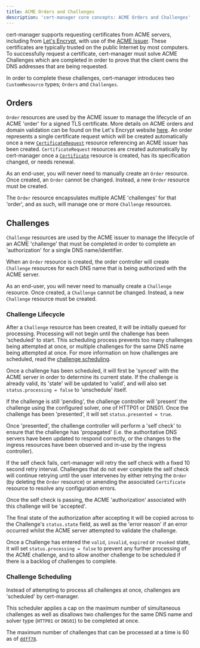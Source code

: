 ```yaml
---
title: ACME Orders and Challenges
description: 'cert-manager core concepts: ACME Orders and Challenges'
---
```


cert-manager supports requesting certificates from ACME servers, including from
[Let's Encrypt](https://letsencrypt.org/), with use of the [ACME
Issuer](../configuration/acme/README.md). These certificates are typically trusted on
the public Internet by most computers. To successfully request a certificate,
cert-manager must solve ACME Challenges which are completed in order to prove
that the client owns the DNS addresses that are being requested.

In order to complete these challenges, cert-manager introduces two
`CustomResource` types; `Orders` and `Challenges`.

## Orders

`Order` resources are used by the ACME issuer to manage the lifecycle of an ACME
'order' for a signed TLS certificate.  More details on ACME orders and domain
validation can be found on the Let's Encrypt website
[here](https://letsencrypt.org/how-it-works/). An order represents a single
certificate request which will be created automatically once a new
[`CertificateRequest`](../usage/certificaterequest.md) resource referencing an ACME
issuer has been created. `CertificateRequest` resources are created
automatically by cert-manager once a [`Certificate`](../usage/certificate.md) resource
is created, has its specification changed, or needs renewal.

As an end-user, you will never need to manually create an `Order` resource.
Once created, an `Order` cannot be changed. Instead, a new `Order` resource must
be created.

The `Order` resource encapsulates multiple ACME 'challenges' for that 'order',
and as such, will manage one or more `Challenge` resources.

## Challenges

`Challenge` resources are used by the ACME issuer to manage the lifecycle of an
ACME 'challenge' that must be completed in order to complete an 'authorization'
for a single DNS name/identifier.

When an `Order` resource is created, the order controller will create
`Challenge` resources for each DNS name that is being authorized with the ACME
server.

As an end-user, you will never need to manually create a `Challenge` resource.
Once created, a `Challenge` cannot be changed. Instead, a new `Challenge`
resource must be created.

### Challenge Lifecycle

After a `Challenge` resource has been created, it will be initially queued for
processing. Processing will not begin until the challenge has been 'scheduled'
to start.  This scheduling process prevents too many challenges being attempted
at once, or multiple challenges for the same DNS name being attempted at once.
For more information on how challenges are scheduled, read the [challenge
scheduling](#challenge-scheduling).

Once a challenge has been scheduled, it will first be 'synced' with the ACME
server in order to determine its current state. If the challenge is already
valid, its 'state' will be updated to 'valid', and will also set
`status.processing = false` to 'unschedule' itself.

If the challenge is still 'pending', the challenge controller will 'present' the
challenge using the configured solver, one of HTTP01 or DNS01.  Once the
challenge has been 'presented', it will set `status.presented = true`.

Once 'presented', the challenge controller will perform a 'self check' to
ensure that the challenge has 'propagated' (i.e. the authoritative DNS servers
have been updated to respond correctly, or the changes to the ingress resources
have been observed and in-use by the ingress controller).

If the self check fails, cert-manager will retry the self check with a fixed 10
second retry interval. Challenges that do not ever complete the self check will
continue retrying until the user intervenes by either retrying the `Order` (by
deleting the `Order` resource) or amending the associated `Certificate` resource
to resolve any configuration errors.

Once the self check is passing, the ACME 'authorization' associated with this
challenge will be 'accepted'.

The final state of the authorization after accepting it will be copied across to
the Challenge's `status.state` field, as well as the 'error reason' if an error
occurred whilst the ACME server attempted to validate the challenge.

Once a Challenge has entered the `valid`, `invalid`, `expired` or `revoked`
state, it will set `status.processing = false` to prevent any further processing
of the ACME challenge, and to allow another challenge to be scheduled if there
is a backlog of challenges to complete.

### Challenge Scheduling

Instead of attempting to process all challenges at once, challenges are
'scheduled' by cert-manager.

This scheduler applies a cap on the maximum number of simultaneous challenges
as well as disallows two challenges for the same DNS name and solver type
(`HTTP01` or `DNS01`) to be completed at once.

The maximum number of challenges that can be processed at a time is 60 as of
[`ddff78`](https://github.com/cert-manager/cert-manager/blob/ddff78f011558e64186d61f7c693edced1496afa/pkg/controller/acmechallenges/scheduler/scheduler.go#L31-L33).